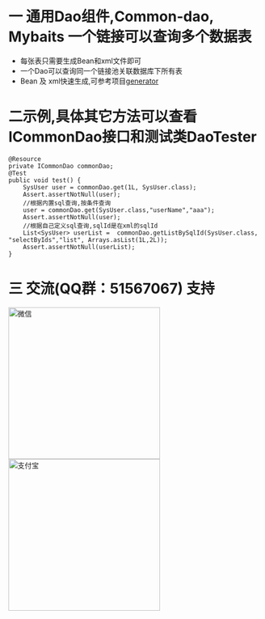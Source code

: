 # 一 通用Dao组件,Common-dao, Mybaits 一个链接可以查询多个数据表
- 每张表只需要生成Bean和xml文件即可
- 一个Dao可以查询同一个链接池关联数据库下所有表
- Bean 及 xml快速生成,可参考项目<a href="https://github.com/MoneyHacker/generator">generator</a>
# 二示例,具体其它方法可以查看ICommonDao接口和测试类DaoTester

    @Resource
    private ICommonDao commonDao;
    @Test
    public void test() {
        SysUser user = commonDao.get(1L, SysUser.class);
        Assert.assertNotNull(user);
        //根据内置sql查询,按条件查询
        user = commonDao.get(SysUser.class,"userName","aaa");
        Assert.assertNotNull(user);
        //根据自己定义sql查询,sqlId是在xml的sqlId
        List<SysUser> userList =  commonDao.getListBySqlId(SysUser.class, "selectByIds","list", Arrays.asList(1L,2L));
        Assert.assertNotNull(userList);
    }

# 三 交流(QQ群：51567067) 支持
<img src="https://github.com/MoneyHacker/simple/blob/master/simple_wx.jpg" alt="微信" width="300px" height="300px"/><img src="https://github.com/MoneyHacker/simple/blob/master/simple_zfb.png" alt="支付宝" width="300px" height="300px"/>




